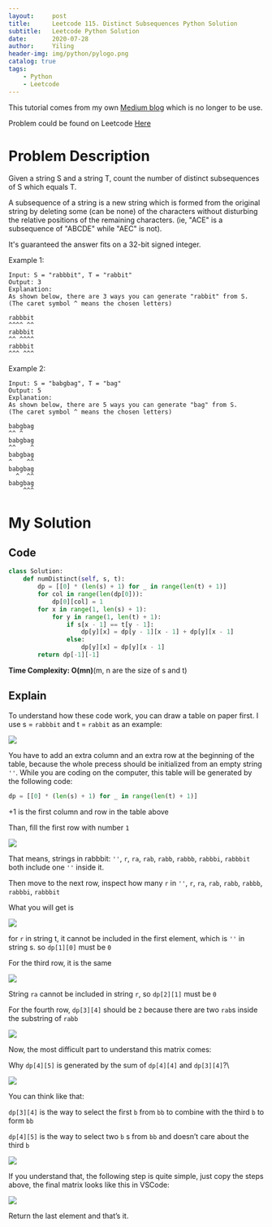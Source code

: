 ```yaml
---
layout:     post
title:      Leetcode 115. Distinct Subsequences Python Solution
subtitle:   Leetcode Python Solution
date:       2020-07-28
author:     Yiling
header-img: img/python/pylogo.png
catalog: true
tags:
    - Python
    - Leetcode
---
```


This tutorial comes from my own [Medium blog](https://medium.com/@yilingliu1994/understand-dynamic-programming-through-leetcode-115-explanation-with-pictures-318ff6a5299c) which is no longer to be use.

Problem could be found on Leetcode [Here](https://leetcode.com/problems/distinct-subsequences/)

# Problem Description

Given a string S and a string T, count the number of distinct subsequences of S which equals T.

A subsequence of a string is a new string which is formed from the original string by deleting some (can be none) of the characters without disturbing the relative positions of the remaining characters. (ie, "ACE" is a subsequence of "ABCDE" while "AEC" is not).

It's guaranteed the answer fits on a 32-bit signed integer.

Example 1:
```
Input: S = "rabbbit", T = "rabbit"
Output: 3
Explanation:
As shown below, there are 3 ways you can generate "rabbit" from S.
(The caret symbol ^ means the chosen letters)

rabbbit
^^^^ ^^
rabbbit
^^ ^^^^
rabbbit
^^^ ^^^
```
Example 2:
```
Input: S = "babgbag", T = "bag"
Output: 5
Explanation:
As shown below, there are 5 ways you can generate "bag" from S.
(The caret symbol ^ means the chosen letters)

babgbag
^^ ^
babgbag
^^    ^
babgbag
^    ^^
babgbag
  ^  ^^
babgbag
    ^^^
```
# My Solution

## Code
```py
class Solution:
    def numDistinct(self, s, t):
        dp = [[0] * (len(s) + 1) for _ in range(len(t) + 1)]
        for col in range(len(dp[0])):
            dp[0][col] = 1
        for x in range(1, len(s) + 1):
            for y in range(1, len(t) + 1):
                if s[x - 1] == t[y - 1]:
                    dp[y][x] = dp[y - 1][x - 1] + dp[y][x - 1]
                else:
                    dp[y][x] = dp[y][x - 1]
        return dp[-1][-1]
```

**Time Complexity: O(mn)**(m, n are the size of s and t)

## Explain

To understand how these code work, you can draw a table on paper first.
I use s = `rabbbit` and t = `rabbit` as an example:

![](\img\python\115python_1.png)

You have to add an extra column and an extra row at the beginning of the table, because the whole precess should be initialized from an empty string `''`. While you are coding on the computer, this table will be generated by the following code:
```py
dp = [[0] * (len(s) + 1) for _ in range(len(t) + 1)]
```
+1 is the first column and row in the table above

Than, fill the first row with number `1`

![](\img\python\115python_2.png)

That means, strings in rabbbit:
`''`, `r`, `ra`, `rab`, `rabb`, `rabbb`, `rabbbi`, `rabbbit` both include one `''` inside it.

Then move to the next row, inspect how many `r` in `''`, `r`, `ra`, `rab`, `rabb`, `rabbb`, `rabbbi`, `rabbbit`

What you will get is

![](\img\python\115python_3.png)

for `r` in string t, it cannot be included in the first element, which is `''` in string s. so `dp[1][0]` must be `0`

For the third row, it is the same

![](\img\python\115python_4.png)

String `ra` cannot be included in string `r`, so `dp[2][1]` must be `0`

For the fourth row, `dp[3][4]` should be `2` because there are two `rab`s inside the substring of `rabb`

![](\img\python\115python_5.png)

Now, the most difficult part to understand this matrix comes:

Why `dp[4][5]` is generated by the sum of `dp[4][4]` and `dp[3][4]`?\

![](\img\python\115python_6.png)

You can think like that:

`dp[3][4]` is the way to select the first `b` from `bb` to combine with the third `b` to form `bb`

`dp[4][5]` is the way to select two `b` s from `bb` and doesn’t care about the third `b`

![](\img\python\115python_7.png)

If you understand that, the following step is quite simple, just copy the steps above, the final matrix looks like this in VSCode:

![](\img\python\115python_8.png)

Return the last element and that’s it.